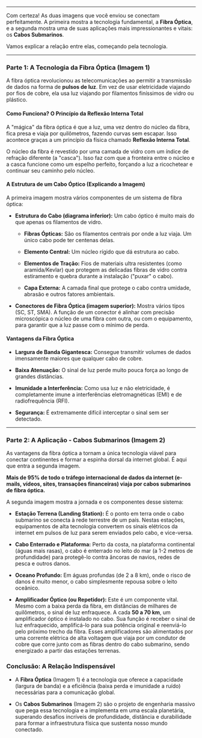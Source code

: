 
---
Com certeza! As duas imagens que você enviou se conectam perfeitamente. A primeira mostra a tecnologia fundamental, a **Fibra Óptica**, e a segunda mostra uma de suas aplicações mais impressionantes e vitais: os **Cabos Submarinos**.

Vamos explicar a relação entre elas, começando pela tecnologia.

---

### Parte 1: A Tecnologia da Fibra Óptica (Imagem 1)

A fibra óptica revolucionou as telecomunicações ao permitir a transmissão de dados na forma de **pulsos de luz**. Em vez de usar eletricidade viajando por fios de cobre, ela usa luz viajando por filamentos finíssimos de vidro ou plástico.

#### Como Funciona? O Princípio da Reflexão Interna Total

A "mágica" da fibra óptica é que a luz, uma vez dentro do núcleo da fibra, fica presa e viaja por quilômetros, fazendo curvas sem escapar. Isso acontece graças a um princípio da física chamado **Reflexão Interna Total**.

O núcleo da fibra é revestido por uma camada de vidro com um índice de refração diferente (a "casca"). Isso faz com que a fronteira entre o núcleo e a casca funcione como um espelho perfeito, forçando a luz a ricochetear e continuar seu caminho pelo núcleo.

#### A Estrutura de um Cabo Óptico (Explicando a Imagem)

A primeira imagem mostra vários componentes de um sistema de fibra óptica:

- **Estrutura do Cabo (diagrama inferior):** Um cabo óptico é muito mais do que apenas os filamentos de vidro.
    
    - **Fibras Ópticas:** São os filamentos centrais por onde a luz viaja. Um único cabo pode ter centenas delas.
        
    - **Elemento Central:** Um núcleo rígido que dá estrutura ao cabo.
        
    - **Elementos de Tração:** Fios de materiais ultra resistentes (como aramida/Kevlar) que protegem as delicadas fibras de vidro contra estiramento e quebra durante a instalação ("puxar" o cabo).
        
    - **Capa Externa:** A camada final que protege o cabo contra umidade, abrasão e outros fatores ambientais.
        
- **Conectores de Fibra Óptica (imagem superior):** Mostra vários tipos (SC, ST, SMA). A função de um conector é alinhar com precisão microscópica o núcleo de uma fibra com outra, ou com o equipamento, para garantir que a luz passe com o mínimo de perda.
    

#### Vantagens da Fibra Óptica

- **Largura de Banda Gigantesca:** Consegue transmitir volumes de dados imensamente maiores que qualquer cabo de cobre.
    
- **Baixa Atenuação:** O sinal de luz perde muito pouca força ao longo de grandes distâncias.
    
- **Imunidade a Interferência:** Como usa luz e não eletricidade, é completamente imune a interferências eletromagnéticas (EMI) e de radiofrequência (RFI).
    
- **Segurança:** É extremamente difícil interceptar o sinal sem ser detectado.
    

---

### Parte 2: A Aplicação - Cabos Submarinos (Imagem 2)

As vantagens da fibra óptica a tornam a única tecnologia viável para conectar continentes e formar a espinha dorsal da internet global. É aqui que entra a segunda imagem.

**Mais de 95% de todo o tráfego internacional de dados da internet (e-mails, vídeos, sites, transações financeiras) viaja por cabos submarinos de fibra óptica.**

A segunda imagem mostra a jornada e os componentes desse sistema:

- **Estação Terrena (Landing Station):** É o ponto em terra onde o cabo submarino se conecta à rede terrestre de um país. Nestas estações, equipamentos de alta tecnologia convertem os sinais elétricos da internet em pulsos de luz para serem enviados pelo cabo, e vice-versa.
    
- **Cabo Enterrado e Plataforma:** Perto da costa, na plataforma continental (águas mais rasas), o cabo é enterrado no leito do mar (a 1-2 metros de profundidade) para protegê-lo contra âncoras de navios, redes de pesca e outros danos.
    
- **Oceano Profundo:** Em águas profundas (de 2 a 8 km), onde o risco de danos é muito menor, o cabo simplesmente repousa sobre o leito oceânico.
    
- **Amplificador Óptico (ou Repetidor):** Este é um componente vital. Mesmo com a baixa perda da fibra, em distâncias de milhares de quilômetros, o sinal de luz enfraquece. A cada **50 a 70 km**, um amplificador óptico é instalado no cabo. Sua função é receber o sinal de luz enfraquecido, amplificá-lo para sua potência original e reenviá-lo pelo próximo trecho da fibra. Esses amplificadores são alimentados por uma corrente elétrica de alta voltagem que viaja por um condutor de cobre que corre junto com as fibras dentro do cabo submarino, sendo energizado a partir das estações terrenas.
    

### Conclusão: A Relação Indispensável

- A **Fibra Óptica** (Imagem 1) é a tecnologia que oferece a capacidade (largura de banda) e a eficiência (baixa perda e imunidade a ruído) necessárias para a comunicação global.
    
- Os **Cabos Submarinos** (Imagem 2) são o projeto de engenharia massivo que pega essa tecnologia e a implementa em uma escala planetária, superando desafios incríveis de profundidade, distância e durabilidade para formar a infraestrutura física que sustenta nosso mundo conectado.